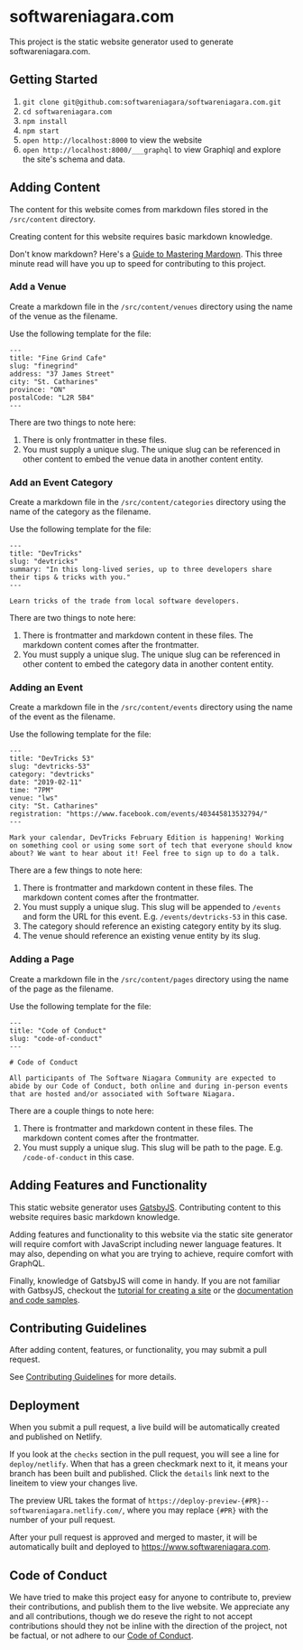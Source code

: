 # softwareniagara.com

This project is the static website generator used to generate softwareniagara.com.

## Getting Started

1. `git clone git@github.com:softwareniagara/softwareniagara.com.git`
2. `cd softwareniagara.com`
3. `npm install`
4. `npm start`
5. `open http://localhost:8000` to view the website
6. `open http://localhost:8000/___graphql` to view Graphiql and explore the site's schema and data.

## Adding Content

The content for this website comes from markdown files stored in the `/src/content` directory.

Creating content for this website requires basic markdown knowledge.

Don't know markdown? Here's a [Guide to Mastering Mardown](https://guides.github.com/features/mastering-markdown/). This three minute read will have you up to speed for contributing to this project.

### Add a Venue

Create a markdown file in the `/src/content/venues` directory using the name of the venue as the filename.

Use the following template for the file:

```
---
title: "Fine Grind Cafe"
slug: "finegrind"
address: "37 James Street"
city: "St. Catharines"
province: "ON"
postalCode: "L2R 5B4"
---
```

There are two things to note here:

1. There is only frontmatter in these files.
2. You must supply a unique slug. The unique slug can be referenced in other content to embed the venue data in another content entity.

### Add an Event Category

Create a markdown file in the `/src/content/categories` directory using the name of the category as the filename.

Use the following template for the file:

```
---
title: "DevTricks"
slug: "devtricks"
summary: "In this long-lived series, up to three developers share their tips & tricks with you."
---

Learn tricks of the trade from local software developers.
```

There are two things to note here:

1. There is frontmatter and markdown content in these files. The markdown content comes after the frontmatter. 
2. You must supply a unique slug. The unique slug can be referenced in other content to embed the category data in another content entity.

### Adding an Event

Create a markdown file in the `/src/content/events` directory using the name of the event as the filename.

Use the following template for the file:

```
---
title: "DevTricks 53"
slug: "devtricks-53"
category: "devtricks"
date: "2019-02-11"
time: "7PM"
venue: "lws"
city: "St. Catharines"
registration: "https://www.facebook.com/events/403445813532794/"
---

Mark your calendar, DevTricks February Edition is happening! Working on something cool or using some sort of tech that everyone should know about? We want to hear about it! Feel free to sign up to do a talk.
```

There are a few things to note here:

1. There is frontmatter and markdown content in these files. The markdown content comes after the frontmatter.
2. You must supply a unique slug. This slug will be appended to `/events` and form the URL for this event. E.g. `/events/devtricks-53` in this case.
3. The category should reference an existing category entity by its slug.
4. The venue should reference an existing venue entity by its slug.

### Adding a Page

Create a markdown file in the `/src/content/pages` directory using the name of the page as the filename.

Use the following template for the file:

```
---
title: "Code of Conduct"
slug: "code-of-conduct"
---

# Code of Conduct

All participants of The Software Niagara Community are expected to abide by our Code of Conduct, both online and during in-person events that are hosted and/or associated with Software Niagara.
```

There are a couple things to note here:

1. There is frontmatter and markdown content in these files. The markdown content comes after the frontmatter.
2. You must supply a unique slug. This slug will be path to the page. E.g. `/code-of-conduct` in this case.

## Adding Features and Functionality

This static website generator uses [GatsbyJS](https://www.gatsbyjs.org/). Contributing content to this website requires basic markdown knowledge. 

Adding features and functionality to this website via the static site generator will require comfort with JavaScript including newer language features. It may also, depending on what you are trying to achieve, require comfort with GraphQL.

Finally, knowledge of GatsbyJS will come in handy. If you are not familiar with GatbsyJS, checkout the [tutorial for creating a site](https://www.gatsbyjs.org/tutorial/) or the [documentation and code samples](https://www.gatsbyjs.org/docs/).

## Contributing Guidelines

After adding content, features, or functionality, you may submit a pull request. 

See [Contributing Guidelines](CONTRIBUTING.md) for more details.

## Deployment

When you submit a pull request, a live build will be automatically created and published on Netlify. 

If you look at the `checks` section in the pull request, you will see a line for `deploy/netlify`. When that has a green checkmark next to it, it means your branch has been built and published. Click the `details` link next to the lineitem to view your changes live. 

The preview URL takes the format of `https://deploy-preview-{#PR}--softwareniagara.netlify.com/`, where you may replace `{#PR}` with the number of your pull request.

After your pull request is approved and merged to master, it will be automatically built and deployed to https://www.softwareniagara.com.

## Code of Conduct

We have tried to make this project easy for anyone to contribute to, preview their contributions, and publish them to the live website. We appreciate any and all contributions, though we do reseve the right to not accept contributions should they not be inline with the direction of the project, not be factual, or not adhere to our [Code of Conduct](CODE_OF_CONDUCT.md).
